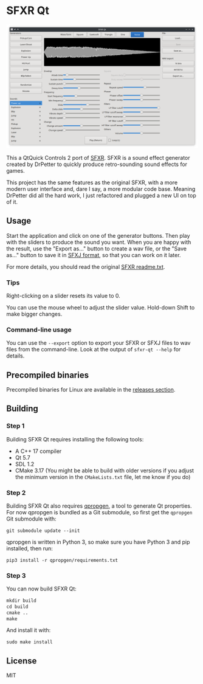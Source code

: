 # SFXR Qt

![Screenshot](screenshot.png)

This a QtQuick Controls 2 port of [SFXR][]. SFXR is a sound effect generator created by DrPetter to quickly produce retro-sounding sound effects for games.

This project has the same features as the original SFXR, with a more modern user interface and, dare I say, a more modular code base. Meaning DrPetter did all the hard work, I just refactored and plugged a new UI on top of it.

## Usage

Start the application and click on one of the generator buttons. Then play with the sliders to produce the sound you want. When you are happy with the result, use the "Export as..." button to create a wav file, or the "Save as..." button to save it in [SFXJ format][format], so that you can work on it later.

[format]: docs/file-formats.md

For more details, you should read the original [SFXR readme.txt](readme-sfxr-sdl.txt).

### Tips

Right-clicking on a slider resets its value to 0.

You can use the mouse wheel to adjust the slider value. Hold-down Shift to make bigger changes.

### Command-line usage

You can use the `--export` option to export your SFXR or SFXJ files to wav files from the command-line. Look at the output of `sfxr-qt --help` for details.

## Precompiled binaries

Precompiled binaries for Linux are available in the [releases section][ghr].

[ghr]: https://github.com/agateau/sfxr-qt/releases

## Building

### Step 1

Building SFXR Qt requires installing the following tools:

- A C++ 17 compiler
- Qt 5.7
- SDL 1.2
- CMake 3.17 (You might be able to build with older versions if you adjust the minimum version in the `CMakeLists.txt` file, let me know if you do)

### Step 2

Building SFXR Qt also requires [qpropgen][], a tool to generate Qt properties.  For now qpropgen is bundled as a Git submodule, so first get the `qpropgen` Git submodule with:

    git submodule update --init

qpropgen is written in Python 3, so make sure you have Python 3 and pip installed, then run:

    pip3 install -r qpropgen/requirements.txt

### Step 3

You can now build SFXR Qt:

    mkdir build
    cd build
    cmake ..
    make

And install it with:

    sudo make install

## License

MIT

[SFXR]: http://www.drpetter.se/project_sfxr.html
[qpropgen]: https://github.com/agateau/qpropgen
